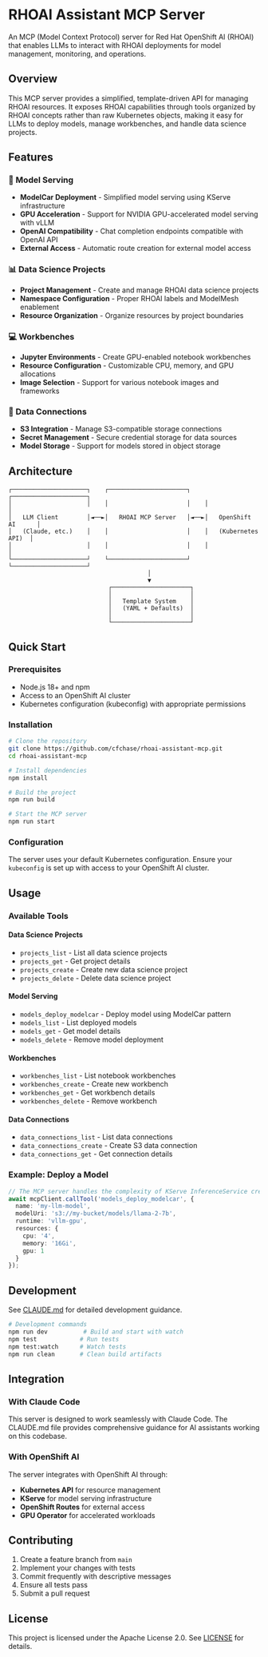 # RHOAI Assistant MCP Server

An MCP (Model Context Protocol) server for Red Hat OpenShift AI (RHOAI) that enables LLMs to interact with RHOAI deployments for model management, monitoring, and operations.

## Overview

This MCP server provides a simplified, template-driven API for managing RHOAI resources. It exposes RHOAI capabilities through tools organized by RHOAI concepts rather than raw Kubernetes objects, making it easy for LLMs to deploy models, manage workbenches, and handle data science projects.

## Features

### 🚀 Model Serving
- **ModelCar Deployment** - Simplified model serving using KServe infrastructure
- **GPU Acceleration** - Support for NVIDIA GPU-accelerated model serving with vLLM
- **OpenAI Compatibility** - Chat completion endpoints compatible with OpenAI API
- **External Access** - Automatic route creation for external model access

### 📊 Data Science Projects
- **Project Management** - Create and manage RHOAI data science projects
- **Namespace Configuration** - Proper RHOAI labels and ModelMesh enablement
- **Resource Organization** - Organize resources by project boundaries

### 💻 Workbenches
- **Jupyter Environments** - Create GPU-enabled notebook workbenches
- **Resource Configuration** - Customizable CPU, memory, and GPU allocations
- **Image Selection** - Support for various notebook images and frameworks

### 🔗 Data Connections
- **S3 Integration** - Manage S3-compatible storage connections
- **Secret Management** - Secure credential storage for data sources
- **Model Storage** - Support for models stored in object storage

## Architecture

```
┌─────────────────────┐    ┌──────────────────────┐    ┌─────────────────────┐
│                     │    │                      │    │                     │
│   LLM Client        │◄──►│   RHOAI MCP Server   │◄──►│   OpenShift AI      │
│   (Claude, etc.)    │    │                      │    │   (Kubernetes API)  │
│                     │    │                      │    │                     │
└─────────────────────┘    └──────────────────────┘    └─────────────────────┘
                                       │
                                       ▼
                            ┌──────────────────────┐
                            │                      │
                            │   Template System    │
                            │   (YAML + Defaults)  │
                            │                      │
                            └──────────────────────┘
```

## Quick Start

### Prerequisites
- Node.js 18+ and npm
- Access to an OpenShift AI cluster
- Kubernetes configuration (kubeconfig) with appropriate permissions

### Installation

```bash
# Clone the repository
git clone https://github.com/cfchase/rhoai-assistant-mcp.git
cd rhoai-assistant-mcp

# Install dependencies
npm install

# Build the project
npm run build

# Start the MCP server
npm run start
```

### Configuration

The server uses your default Kubernetes configuration. Ensure your `kubeconfig` is set up with access to your OpenShift AI cluster.

## Usage

### Available Tools

#### Data Science Projects
- `projects_list` - List all data science projects
- `projects_get` - Get project details
- `projects_create` - Create new data science project
- `projects_delete` - Delete data science project

#### Model Serving
- `models_deploy_modelcar` - Deploy model using ModelCar pattern
- `models_list` - List deployed models
- `models_get` - Get model details
- `models_delete` - Remove model deployment

#### Workbenches
- `workbenches_list` - List notebook workbenches
- `workbenches_create` - Create new workbench
- `workbenches_get` - Get workbench details
- `workbenches_delete` - Remove workbench

#### Data Connections
- `data_connections_list` - List data connections
- `data_connections_create` - Create S3 data connection
- `data_connections_get` - Get connection details

### Example: Deploy a Model

```typescript
// The MCP server handles the complexity of KServe InferenceService creation
await mcpClient.callTool('models_deploy_modelcar', {
  name: 'my-llm-model',
  modelUri: 's3://my-bucket/models/llama-2-7b',
  runtime: 'vllm-gpu',
  resources: {
    cpu: '4',
    memory: '16Gi',
    gpu: 1
  }
});
```

## Development

See [CLAUDE.md](./CLAUDE.md) for detailed development guidance.

```bash
# Development commands
npm run dev          # Build and start with watch
npm test            # Run tests
npm test:watch      # Watch tests
npm run clean       # Clean build artifacts
```

## Integration

### With Claude Code
This server is designed to work seamlessly with Claude Code. The CLAUDE.md file provides comprehensive guidance for AI assistants working on this codebase.

### With OpenShift AI
The server integrates with OpenShift AI through:
- **Kubernetes API** for resource management
- **KServe** for model serving infrastructure
- **OpenShift Routes** for external access
- **GPU Operator** for accelerated workloads

## Contributing

1. Create a feature branch from `main`
2. Implement your changes with tests
3. Commit frequently with descriptive messages
4. Ensure all tests pass
5. Submit a pull request

## License

This project is licensed under the Apache License 2.0. See [LICENSE](./LICENSE) for details.